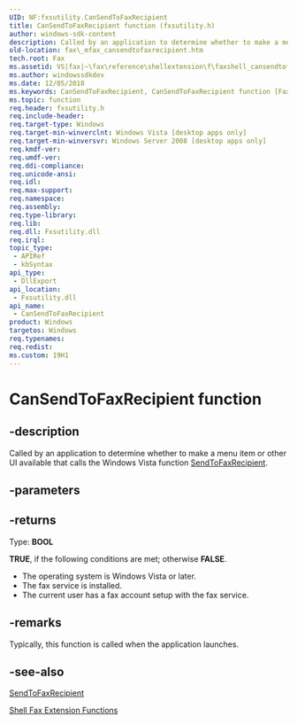 ```yaml
---
UID: NF:fxsutility.CanSendToFaxRecipient
title: CanSendToFaxRecipient function (fxsutility.h)
author: windows-sdk-content
description: Called by an application to determine whether to make a menu item or other UI available that calls the Windows Vista function SendToFaxRecipient.
old-location: fax\_mfax_cansendtofaxrecipient.htm
tech.root: Fax
ms.assetid: VS|fax|~\fax\reference\shellextension\f\faxshell_cansendtofaxrecipient.htm
ms.author: windowssdkdev
ms.date: 12/05/2018
ms.keywords: CanSendToFaxRecipient, CanSendToFaxRecipient function [Fax Service], _mfax_cansendtofaxrecipient, fax._mfax_cansendtofaxrecipient, fxsutility/CanSendToFaxRecipient
ms.topic: function
req.header: fxsutility.h
req.include-header: 
req.target-type: Windows
req.target-min-winverclnt: Windows Vista [desktop apps only]
req.target-min-winversvr: Windows Server 2008 [desktop apps only]
req.kmdf-ver: 
req.umdf-ver: 
req.ddi-compliance: 
req.unicode-ansi: 
req.idl: 
req.max-support: 
req.namespace: 
req.assembly: 
req.type-library: 
req.lib: 
req.dll: Fxsutility.dll
req.irql: 
topic_type:
 - APIRef
 - kbSyntax
api_type:
 - DllExport
api_location:
 - Fxsutility.dll
api_name:
 - CanSendToFaxRecipient
product: Windows
targetos: Windows
req.typenames: 
req.redist: 
ms.custom: 19H1
---
```


# CanSendToFaxRecipient function


## -description


Called by an application to determine whether to make a menu item or other UI available that calls the Windows Vista function <a href="https://msdn.microsoft.com/en-us/library/Aa358864(v=VS.85).aspx">SendToFaxRecipient</a>. 


## -parameters






## -returns



Type: <b>BOOL</b>

<b>TRUE</b>, if the following conditions are met; otherwise <b>FALSE</b>. 
                <ul>
<li>The operating system is Windows Vista or later.</li>
<li>The fax service is installed.</li>
<li>The current user has a fax account setup with the fax service.</li>
</ul>





## -remarks



Typically, this function is called when the application launches.  
        




## -see-also




<a href="https://msdn.microsoft.com/en-us/library/Aa358864(v=VS.85).aspx">SendToFaxRecipient</a>



<a href="https://msdn.microsoft.com/en-us/library/Aa358863(v=VS.85).aspx">Shell Fax Extension Functions</a>
 

 

